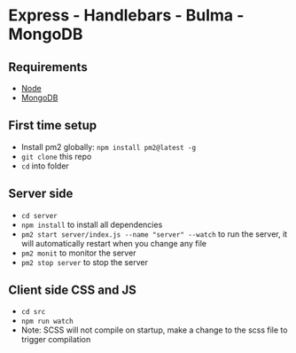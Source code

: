 # Express - Handlebars - Bulma - MongoDB

## Requirements
- [Node](https://nodejs.org/en/download/)
- [MongoDB](https://www.mongodb.com/download-center/community)

## First time setup
- Install pm2 globally: `npm install pm2@latest -g`
- `git clone` this repo
- `cd` into folder

## Server side
- `cd server`
- `npm install` to install all dependencies
- `pm2 start server/index.js --name "server" --watch` to run the server, it will automatically restart when you change any file
- `pm2 monit` to monitor the server
- `pm2 stop server` to stop the server

## Client side CSS and JS
- `cd src`
- `npm run watch`
- Note: SCSS will not compile on startup, make a change to the scss file to trigger compilation